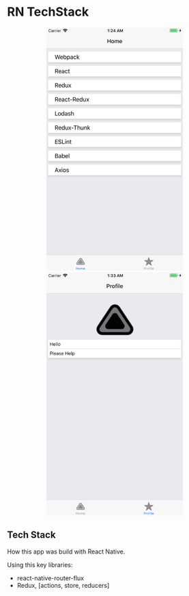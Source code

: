 # RN TechStack

<center><img src="./screenshots/02.png" width="320"/><img src="./screenshots/03.png" width="320"/></center>

## Tech Stack 

How this app was build with React Native. 

Using this key libraries:

* react-native-router-flux
* Redux, [actions, store, reducers]